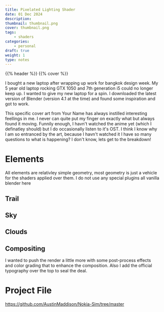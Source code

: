 ```yaml
---
title: Pixelated Lighting Shader 
date: 01 Dec 2024
description:   
thumbnail: thumbnail.png
cover: thumbnail.png
tags:
    - shaders
categories:
    - personal
draft: true
weight: 1
type: notes
---
```


{{% header %}}
{{% cover %}}

<!-- 
<video autoplay loop muted playsinline >
  <source src="thumbnail.webm" type="video/webm">
</video> -->

<!-- <div class="h-5"></div> -->

I bought a new laptop after wrapping up work for bangkok design week. My 5 year old laptop rocking GTX 1050 and 7th generation i5 could no longer keep up. I wanted to give my new laptop for a spin. I downloaded the latest version of Blender (version 4.1 at the time) and found some inspiration and got to work.

This specific cover art from Your Name has always instilled interesting feellings in me. I never can quite put my finger on exactly what but always found it moving. Funnily enough, I havn't watched the anime yet (which I definatley should) but I do occasionally listen to it's OST. I think I know why I am so entranced by the art, because I havn't watched it I have so many questions to what is happening? I don't know, lets get to the breakdown!

# Elements
All elements are relativley simple geometry, most geometry is just a vehicle for the shaders applied over them. I do not use any special plugins all vanilla blender here

## Trail

## Sky

## Clouds

## Compositing
I wanted to push the render a little more with some post-process effects and color grading that to enhance the composition. Also I add the official typography over the top to seal the deal. 

# Project File
https://github.com/AustinMaddison/Nokia-Sim/tree/master


